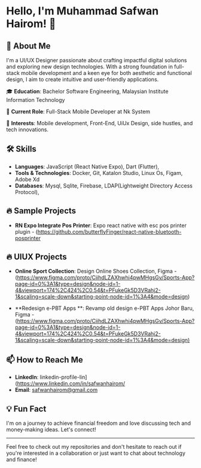 # Hello, I'm Muhammad Safwan Hairom! 👋

## 🚀 About Me
I'm a UI/UX Designer passionate about crafting impactful digital solutions and exploring new design technologies. With a strong foundation in full-stack mobile development and a keen eye for both aesthetic and functional design, I aim to create intuitive and user-friendly applications.

🎓 **Education**: Bachelor Software Engineering, Malaysian Institute Information Technology

💼 **Current Role**: Full-Stack Mobile Developer at Nk System 

🎯 **Interests**: Mobile development, Front-End, UiUx Design, side hustles, and tech innovations.

## 🛠 Skills
- **Languages**: JavaScript (React Native Expo), Dart (Flutter), 
- **Tools & Technologies**: Docker, Git, Katalon Studio, Linux Os, Figam, Adobe Xd
- **Databases**: Mysql, Sqlite, Firebase, LDAP(Lightweight Directory Access Protocol), 

## 🔥 Sample Projects
- **RN Expo Integrate Pos Printer**: Expo react native with esc pos printer plugin - (https://github.com/butterflyFinger/react-native-bluetooth-posprinter

## 🔥 UIUX Projects
- **Online Sport Collection**: Design Online Shoes Collection, Figma - (https://www.figma.com/proto/CiihdLZAXhwhi4pwMHgsGv/Sports-App?page-id=0%3A1&type=design&node-id=1-4&viewport=174%2C424%2C0.54&t=PFukeGk5D3VRahj2-1&scaling=scale-down&starting-point-node-id=1%3A4&mode=design)
  
- **Redesign e-PBT Apps **: Revamp old design e-PBT Apps Johor Baru, Figma - ([https://www.figma.com/proto/CiihdLZAXhwhi4pwMHgsGv/Sports-App?page-id=0%3A1&type=design&node-id=1-4&viewport=174%2C424%2C0.54&t=PFukeGk5D3VRahj2-1&scaling=scale-down&starting-point-node-id=1%3A4&mode=design)](https://www.figma.com/proto/bffXJ4rL4IPQmXg5Mz3UjS/NK-System-(M)-Sdn-Bhd---Client?type=design&node-id=111-14152&t=2rtXdP3Zj8xKr1Mg-1&scaling=min-zoom&page-id=107%3A5345&mode=design)


## 📫 How to Reach Me
- **LinkedIn**: linkedin-profile-lin](https://www.linkedin.com/in/safwanhairom/
- **Email**: safwanhairom@gmail.com

## 💡 Fun Fact
I'm on a journey to achieve financial freedom and love discussing tech and money-making ideas. Let's connect!

---

Feel free to check out my repositories and don't hesitate to reach out if you're interested in a collaboration or just want to chat about technology and finance!


